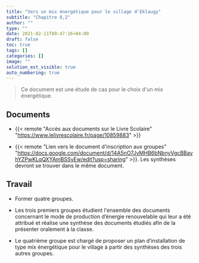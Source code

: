 ```yaml
---
title: "Vers un mix énergétique pour le village d'Eklaugy"
subtitle: "Chapitre 8,2"
author: ""
type: ""
date: 2021-02-11T09:47:16+04:00
draft: false
toc: true
tags: []
categories: []
image: ""
solution_est_visible: true
auto_numbering: true
---
```


> Ce document est une étude de cas pour le choix d'un mix énergétique.

## Documents

- {{< remote "Accès aux documents sur le Livre Scolaire" "https://www.lelivrescolaire.fr/page/10859883" >}}

- {{< remote "Lien vers le document d'inscription aux groupes" "https://docs.google.com/document/d/14A5nO7JvMHB6bNbnyVgcBBayhYZPwKLqQXYAmBSSyEw/edit?usp=sharing" >}}. Les synthèses devront se trouver dans le même document.

## Travail

- Former quatre groupes.

- Les trois premiers groupes étudient l'ensemble des documents concernant le mode de production d’énergie
renouvelable qui leur a été attribué et réalise une synthèse des documents étudiés afin de la présenter
oralement à la classe.

- Le quatrième groupe est chargé de proposer un plan d’installation de type mix
énergétique pour le village à partir des synthèses des trois autres groupes.